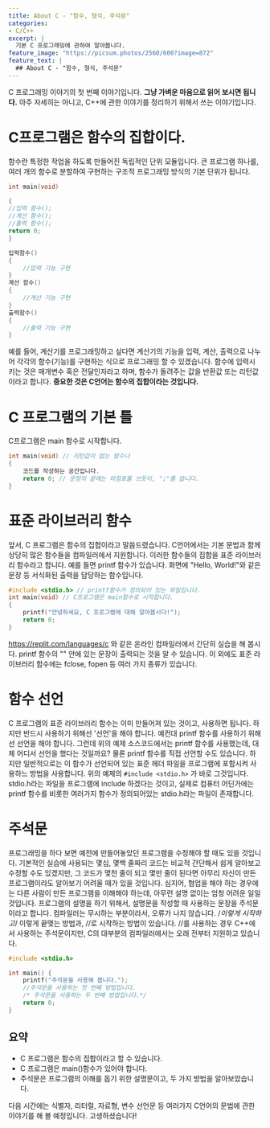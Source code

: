 ```yaml
---
title: About C - "함수, 형식, 주석문"
categories:
- C/C++
excerpt: |
  기본 C 프로그래밍에 관하여 알아봅니다.
feature_image: "https://picsum.photos/2560/600?image=872"
feature_text: |
  ## About C - "함수, 형식, 주석문"
---
```


C 프로그래밍 이야기의 첫 번째 이야기입니다. __그냥 가벼운 마음으로 읽어 보시면 됩니다.__ 아주 자세히는 아니고, C++에 관한 이야기를 정리하기 위해서 쓰는 이야기입니다.

# C프로그램은 함수의 집합이다.
함수란 특정한 작업을 하도록 만들어진 독립적인 단위 모듈입니다. 큰 프로그램 하나를, 여러 개의 함수로 분할하여 구현하는 구조적 프로그래밍 방식의 기본 단위가 됩니다.
```c
int main(void)

{
//입력 함수();
//계산 함수();
//출력 함수();
return 0;
}

입력함수()
{
    //입력 기능 구현
}
계산 함수()
{
    //계산 기능 구현
}
출력함수()
{
    //출력 기능 구현
}
```
예를 들어, 계산기를 프로그래밍하고 싶다면 계산기의 기능을 입력, 계산, 출력으로 나누어 각각의 함수(기능)를 구현하는 식으로 프로그래밍 할 수 있겠습니다. 함수에 입력시키는 것은 매개변수 혹은 전달인자라고 하며, 함수가 돌려주는 값을 반환값 또는 리턴값이라고 합니다. __중요한 것은 C언어는 함수의 집합이라는 것입니다.__

# C 프로그램의 기본 틀
C프로그램은 main 함수로 시작합니다.
```c
int main(void) // 리턴값이 없는 함수나 
{
    코드를 작성하는 공간입니다.
    return 0; // 문장의 끝에는 마침표를 쓰듯이, ";"를 씁니다.
}
```


# 표준 라이브러리 함수
앞서, C 프로그램은 함수의 집합이라고 말씀드렸습니다. C언어에서는 기본 문법과 함께 상당히 많은 함수들을 컴파일러에서 지원합니다. 이러한 함수들의 집합을 표준 라이브러리 함수라고 합니다.
예를 들면 printf 함수가 있습니다. 화면에 "Hello, World!"와 같은 문장 등 서식화된 출력을 담당하는 함수입니다.
```c
#include <stdio.h> // printf함수가 정의되어 있는 파일입니다.
int main(void) // C프로그램은 main함수로 시작합니다.
{
    printf("안녕하세요, C 프로그램에 대해 알아봅시다!");
    return 0;
}
```
https://replit.com/languages/c 와 같은 온라인 컴파일러에서 간단히 실습을 해 봅시다. printf 함수의 "" 안에 있는 문장이 출력되는 것을 알 수 있습니다. 이 외에도 표준 라이브러리 함수에는 fclose, fopen 등 여러 가지 종류가 있습니다.


# 함수 선언
C 프로그램의 표준 라이브러리 함수는 이미 만들어져 있는 것이고, 사용하면 됩니다. 하지만 반드시 사용하기 위해선 '선언'을 해야 합니다. 예컨대 printf 함수를 사용하기 위해선 선언을 해야 합니다. 그런데 위의 예제 소스코드에서는 printf 함수를 사용했는데, 대체 어디서 선언을 했다는 것일까요?
물론 printf 함수를 직접 선언할 수도 있습니다. 하지만 일반적으로는 이 함수가 선언되어 있는 표준 헤더 파일을 프로그램에 포함시켜 사용하느 방법을 사용합니다. 위의 예제의 ```#include <stdio.h>``` 가 바로 그것입니다. stdio.h라는 파일을 프로그램에 include 하겠다는 것이고, 실제로 컴퓨터 어딘가에는 printf 함수를 비롯한 여러가지 함수가 정의되어있는 stdio.h라는 파일이 존재합니다.


# 주석문
프로그래밍을 하다 보면 예전에 만들어놓았던 프로그램을 수정해야 할 때도 있을 것입니다. 기본적인 실습에 사용되는 몇십, 몇백 줄짜리 코드는 비교적 간단해서 쉽게 알아보고 수정할 수도 있겠지만, 그 코드가 몇천 줄이 되고 몇만 줄이 된다면 아무리 자신이 만든 프로그램이라도 알아보기 어려울 때가 있을 것입니다. 심지어, 협업을 해야 하는 경우에는 다른 사람이 만든 프로그램을 이해해야 하는데, 아무런 설명 없이는 엄청 어려운 일일 것입니다.
프로그램의 설명을 하기 위해서, 설명문을 작성할 때 사용하는 문장을 주석문이라고 합니다. 컴파일러는 무시하는 부분이라서, 오류가 나지 않습니다. /*이렇게 시작하고*/ 이렇게 끝맺는 방법과, //로 시작하는 방법이 있습니다. //를 사용하는 경우 C++에서 사용하는 주석문이지만, C의 대부분의 컴파일러에서는 오래 전부터 지원하고 있습니다.
```c
#include <stdio.h>

int main() {
    printf("주석문을 사용해 봅니다.");
	//주석문을 사용하는 첫 번째 방법입니다.
	/* 주석문을 사용하는 두 번째 방법입니다.*/
    return 0;
}
```


## 요약
* C 프로그램은 함수의 집합이라고 할 수 있습니다.
* C 프로그램은 main()함수가 있어야 합니다.
* 주석문은 프로그램의 이해를 돕기 위한 설명문이고, 두 가지 방법을 알아보았습니다.

다음 시간에는 식별자, 리터럴, 자료형, 변수 선언문 등 여러가지 C언어의 문법에 관한 이야기를 해 볼 예정입니다. 고생하셨습니다!
